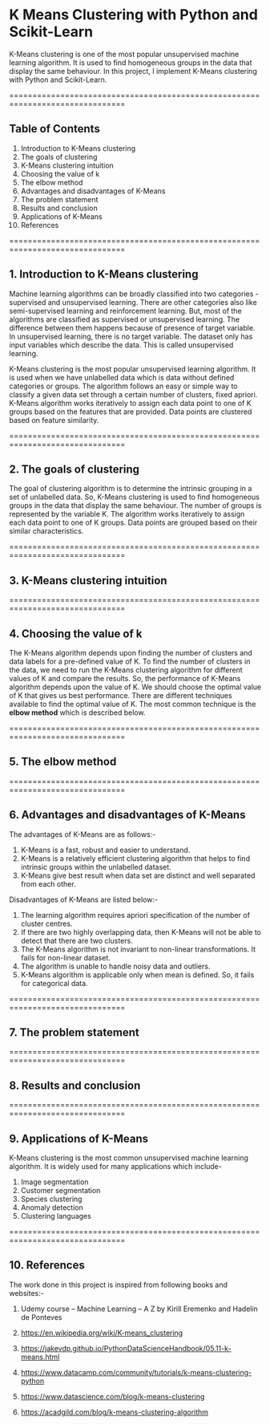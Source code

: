 # K Means Clustering with Python and Scikit-Learn

K-Means clustering is one of the most popular unsupervised machine learning algorithm. It is used to find homogeneous groups in the data that display the same behaviour. In this project, I implement K-Means clustering with Python and Scikit-Learn.

===============================================================================

## Table of Contents

1.	Introduction to K-Means clustering
2.	The goals of clustering
3.	K-Means clustering intuition
4.	Choosing the value of k
5.	The elbow method
6.	Advantages and disadvantages of K-Means
7.	The problem statement
8.	Results and conclusion
9.	Applications of K-Means 
10.	References


===============================================================================


## 1. Introduction to K-Means clustering

Machine learning algorithms can be broadly classified into two categories - supervised and unsupervised learning. There are other categories also like semi-supervised learning and reinforcement learning. But, most of the algorithms are classified as supervised or unsupervised learning. The difference between them happens because of presence of target variable. In unsupervised learning, there is 
no target variable. The dataset only has input variables which describe the data. This is called unsupervised learning.


K-Means clustering is the most popular unsupervised learning algorithm. It is used when we have unlabelled data which is data without defined categories or groups. The algorithm follows an easy or simple way to classify a given data set through a certain number of clusters, fixed apriori. K-Means algorithm works iteratively to assign each data point to one of K groups based on the features that 
are provided. Data points are clustered based on feature similarity.


===============================================================================

## 2. The goals of clustering


The goal of clustering algorithm is to determine the intrinsic grouping in a set of unlabelled data. So, K-Means clustering is used 
to find homogeneous groups in the data that display the same behaviour. The number of groups is represented by the variable K. The algorithm works iteratively to assign each data point to one of K groups. Data points are grouped based on their similar characteristics.


===============================================================================


## 3. K-Means clustering intuition


===============================================================================


## 4. Choosing the value of k


The K-Means algorithm depends upon finding the number of clusters and data labels for a pre-defined value of K. To find the number of clusters in the data, we need to run the K-Means clustering algorithm for different values of K and compare the results. So, the performance of K-Means algorithm depends upon the value of K. We should choose the optimal value of K that gives us best performance. There are different techniques available to find the optimal value of K. The most common technique is the **elbow method** which is described below.


===============================================================================


## 5. The elbow method


===============================================================================


## 6. Advantages and disadvantages of K-Means


The advantages of K-Means are as follows:-

1.	K-Means is a fast, robust and easier to understand.
2.	K-Means is a relatively efficient clustering algorithm that helps to find intrinsic groups within the unlabelled dataset.
3.	K-Means give best result when data set are distinct and well separated from each other.


Disadvantages of K-Means are listed below:-

1.	The learning algorithm requires apriori specification of the number of cluster centres. 
2.	If there are two highly overlapping data, then K-Means will not be able to detect that there are two clusters.
3.	The K-Means algorithm is not invariant to non-linear transformations. It fails for non-linear dataset.
4.	The algorithm is unable to handle noisy data and outliers.
5.	K-Means algorithm is applicable only when mean is defined. So, it fails for categorical data. 


===============================================================================

## 7. The problem statement


===============================================================================

## 8. Results and conclusion


===============================================================================

## 9. Applications of K-Means 


K-Means clustering is the most common unsupervised machine learning algorithm. It is widely used for many applications which include-

1.	Image segmentation
2.	Customer segmentation
3.	Species clustering
4.	Anomaly detection
5.	Clustering languages


===============================================================================


## 10. References

The work done in this project is inspired from following books and websites:-

1.	Udemy course – Machine Learning – A Z by Kirill Eremenko and Hadelin de Ponteves

2.	https://en.wikipedia.org/wiki/K-means_clustering

3.	https://jakevdp.github.io/PythonDataScienceHandbook/05.11-k-means.html

4.	https://www.datacamp.com/community/tutorials/k-means-clustering-python

5.	https://www.datascience.com/blog/k-means-clustering

6.	https://acadgild.com/blog/k-means-clustering-algorithm


